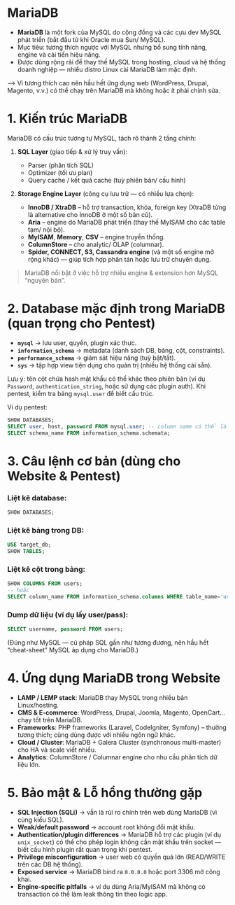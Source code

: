 # MariaDB





* **MariaDB** là một fork của MySQL do cộng đồng và các cựu dev MySQL phát triển (bắt đầu từ khi Oracle mua Sun/ MySQL).
* Mục tiêu: tương thích ngược với MySQL nhưng bổ sung tính năng, engine và cải tiến hiệu năng.
* Được dùng rộng rãi để thay thế MySQL trong hosting, cloud và hệ thống doanh nghiệp — nhiều distro Linux cài MariaDB làm mặc định.

--> Vì tương thích cao nên hầu hết ứng dụng web (WordPress, Drupal, Magento, v.v.) có thể chạy trên MariaDB mà không hoặc ít phải chỉnh sửa.

# 1. Kiến trúc MariaDB

MariaDB có cấu trúc tương tự MySQL, tách rõ thành 2 tầng chính:

1. **SQL Layer** (giao tiếp & xử lý truy vấn):

   * Parser (phân tích SQL)
   * Optimizer (tối ưu plan)
   * Query cache / kết quả cache (tuỳ phiên bản/ cấu hình)

2. **Storage Engine Layer** (công cụ lưu trữ — có nhiều lựa chọn):

   * **InnoDB / XtraDB** – hỗ trợ transaction, khóa, foreign key (XtraDB từng là alternative cho InnoDB ở một số bản cũ).
   * **Aria** – engine do MariaDB phát triển (thay thế MyISAM cho các table tạm/ nội bộ).
   * **MyISAM**, **Memory**, **CSV** – engine truyền thống.
   * **ColumnStore** – cho analytic/ OLAP (columnar).
   * **Spider, CONNECT, S3, Cassandra engine** (và một số engine mở rộng khác) — giúp tích hợp phân tán hoặc lưu trữ chuyên dụng.

> MariaDB nổi bật ở việc hỗ trợ nhiều engine & extension hơn MySQL “nguyên bản”.

# 2. Database mặc định trong MariaDB (quan trọng cho Pentest)

* **`mysql`** → lưu user, quyền, plugin xác thực.
* **`information_schema`** → metadata (danh sách DB, bảng, cột, constraints).
* **`performance_schema`** → giám sát hiệu năng (tuỳ bật/tắt).
* **`sys`** → tập hợp view tiện dụng cho quản trị (nhiều hệ thống cài sẵn).

Lưu ý: tên cột chứa hash mật khẩu có thể khác theo phiên bản (ví dụ `Password`, `authentication_string`, hoặc sử dụng các plugin auth). Khi pentest, kiểm tra bảng `mysql.user` để biết cấu trúc.

Ví dụ pentest:

```sql
SHOW DATABASES;
SELECT user, host, password FROM mysql.user; -- column name có thể là `password` hoặc `authentication_string` tùy phiên bản
SELECT schema_name FROM information_schema.schemata;
```
# 3. Câu lệnh cơ bản (dùng cho Website & Pentest)

### Liệt kê database:

```sql
SHOW DATABASES;
```

### Liệt kê bảng trong DB:

```sql
USE target_db;
SHOW TABLES;
```

### Liệt kê cột trong bảng:

```sql
SHOW COLUMNS FROM users;
-- hoặc
SELECT column_name FROM information_schema.columns WHERE table_name='users';
```

### Dump dữ liệu (ví dụ lấy user/pass):

```sql
SELECT username, password FROM users;
```

(Đúng như MySQL — cú pháp SQL gần như tương đương, nên hầu hết “cheat-sheet” MySQL áp dụng cho MariaDB.)

# 4. Ứng dụng MariaDB trong Website

* **LAMP / LEMP stack**: MariaDB thay MySQL trong nhiều bản Linux/hosting.
* **CMS & E-commerce**: WordPress, Drupal, Joomla, Magento, OpenCart… chạy tốt trên MariaDB.
* **Frameworks**: PHP frameworks (Laravel, CodeIgniter, Symfony) – thường tương thích; cũng dùng được với nhiều ngôn ngữ khác.
* **Cloud / Cluster**: MariaDB + Galera Cluster (synchronous multi-master) cho HA và scale viết nhiều.
* **Analytics**: ColumnStore / Columnar engine cho nhu cầu phân tích dữ liệu lớn.
# 5. Bảo mật & Lỗ hổng thường gặp

* **SQL Injection (SQLi)** → vẫn là rủi ro chính trên web dùng MariaDB (vì cùng kiểu SQL).
* **Weak/default password** → account root không đổi mật khẩu.
* **Authentication/plugin differences** → MariaDB hỗ trợ các plugin (ví dụ `unix_socket`) có thể cho phép login không cần mật khẩu trên socket — biết cấu hình plugin rất quan trọng khi pentest.
* **Privilege misconfiguration** → user web có quyền quá lớn (READ/WRITE trên các DB hệ thống).
* **Exposed service** → MariaDB bind ra `0.0.0.0` hoặc port 3306 mở công khai.
* **Engine-specific pitfalls** → ví dụ dùng Aria/MyISAM mà không có transaction có thể làm leak thông tin theo logic app.




